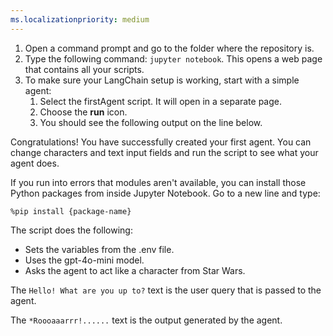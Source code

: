 ```yaml
---
ms.localizationpriority: medium
---
```


1. Open a command prompt and go to the folder where the repository is.
2. Type the following command: `jupyter notebook`. This opens a web page that contains all your scripts.
3. To make sure your LangChain setup is working, start with a simple agent:
    1. Select the firstAgent script. It will open in a separate page.
    2. Choose the **run** icon.
    3. You should see the following output on the line below.

Congratulations! You have successfully created your first agent. You can change characters and text input fields and run the script to see what your agent does.

If you run into errors that modules aren't available, you can install those Python packages from inside Jupyter Notebook. Go to a new line and type:

`%pip install {package-name}`

The script does the following:

- Sets the variables from the .env file.
- Uses the gpt-4o-mini model.
- Asks the agent to act like a character from Star Wars.

The `Hello! What are you up to?` text is the user query that is passed to the agent.

The `*Roooaaarrr!......` text is the output generated by the agent.